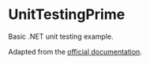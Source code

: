# UnitTestingPrime

Basic .NET unit testing example.

Adapted from the [official documentation](https://docs.microsoft.com/en-us/dotnet/core/testing/unit-testing-with-dotnet-test).
